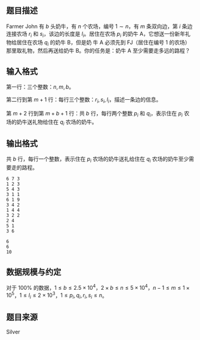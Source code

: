 ## 题目描述

Farmer John 有 $b$ 头奶牛，有 $n$ 个农场，编号 $1 \sim n$，有 $m$ 条双向边，第 $i$ 条边连接农场 $r_i$ 和 $s_i$，该边的长度是 $l_i$。居住在农场 $p_i$ 的奶牛 A，它想送一份新年礼物给居住在农场 $q_i$ 的奶牛 B，但是奶 牛 A 必须先到 FJ（居住在编号 $1$ 的农场）那里取礼物，然后再送给奶牛 B。你的任务是：奶牛 A 至少需要走多远的路程？

## 输入格式

第一行：三个整数：$n,m,b$。

第二行到第 $m+1$ 行：每行三个整数：$r_i,s_i,l_i$，描述一条边的信息。

第 $m+2$ 行到第 $m+b+1$ 行：共 $b$ 行，每行两个整数 $p_i$ 和 $q_i$，表示住在 $p_i$ 农场的奶牛送礼物给住在 $q_i$ 农场的奶牛。

## 输出格式

共 $b$ 行，每行一个整数，表示住在 $p_i$ 农场的奶牛送礼给住在 $q_i$ 农场的奶牛至少需要走的路程。

```input1
6 7 3
1 2 3
5 4 3
3 1 1
6 1 9
3 4 2
1 4 4
3 2 2
2 4
5 1
3 6
```
```output1
6
6
10
```

## 数据规模与约定

对于 $100\%$ 的数据，$1 \leq b \leq 2.5\times10^4$，$2 \times b \leq n \leq 5\times10^4$，$n-1 \leq m \leq 1\times10^5$，$1 \leq l_i \leq 2\times10^3$，$1 \leq p_i,q_i,r_i,s_i \leq n$。

## 题目来源

Silver